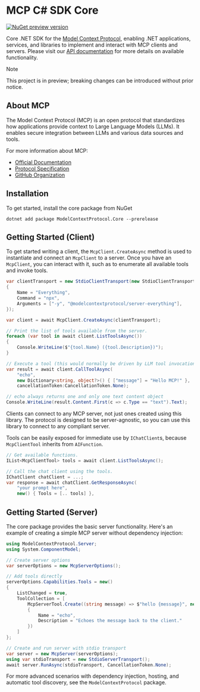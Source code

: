 # MCP C# SDK Core

[![NuGet preview version](https://img.shields.io/nuget/vpre/ModelContextProtocol.Core.svg)](https://www.nuget.org/packages/ModelContextProtocol.Core/absoluteLatest)

Core .NET SDK for the [Model Context Protocol](https://modelcontextprotocol.io/), enabling .NET applications, services, and libraries to implement and interact with MCP clients and servers. Please visit our [API documentation](https://modelcontextprotocol.github.io/csharp-sdk/api/ModelContextProtocol.html) for more details on available functionality.

> [!NOTE]
> This project is in preview; breaking changes can be introduced without prior notice.

## About MCP

The Model Context Protocol (MCP) is an open protocol that standardizes how applications provide context to Large Language Models (LLMs). It enables secure integration between LLMs and various data sources and tools.

For more information about MCP:

- [Official Documentation](https://modelcontextprotocol.io/)
- [Protocol Specification](https://spec.modelcontextprotocol.io/)
- [GitHub Organization](https://github.com/modelcontextprotocol)

## Installation

To get started, install the core package from NuGet

```
dotnet add package ModelContextProtocol.Core --prerelease
```

## Getting Started (Client)

To get started writing a client, the `McpClient.CreateAsync` method is used to instantiate and connect an `McpClient`
to a server. Once you have an `McpClient`, you can interact with it, such as to enumerate all available tools and invoke tools.

```csharp
var clientTransport = new StdioClientTransport(new StdioClientTransportOptions
{
    Name = "Everything",
    Command = "npx",
    Arguments = ["-y", "@modelcontextprotocol/server-everything"],
});

var client = await McpClient.CreateAsync(clientTransport);

// Print the list of tools available from the server.
foreach (var tool in await client.ListToolsAsync())
{
    Console.WriteLine($"{tool.Name} ({tool.Description})");
}

// Execute a tool (this would normally be driven by LLM tool invocations).
var result = await client.CallToolAsync(
    "echo",
    new Dictionary<string, object?>() { ["message"] = "Hello MCP!" },
    cancellationToken:CancellationToken.None);

// echo always returns one and only one text content object
Console.WriteLine(result.Content.First(c => c.Type == "text").Text);
```

Clients can connect to any MCP server, not just ones created using this library. The protocol is designed to be server-agnostic, so you can use this library to connect to any compliant server.

Tools can be easily exposed for immediate use by `IChatClient`s, because `McpClientTool` inherits from `AIFunction`.

```csharp
// Get available functions.
IList<McpClientTool> tools = await client.ListToolsAsync();

// Call the chat client using the tools.
IChatClient chatClient = ...;
var response = await chatClient.GetResponseAsync(
    "your prompt here",
    new() { Tools = [.. tools] },
```

## Getting Started (Server)

The core package provides the basic server functionality. Here's an example of creating a simple MCP server without dependency injection:

```csharp
using ModelContextProtocol.Server;
using System.ComponentModel;

// Create server options
var serverOptions = new McpServerOptions();

// Add tools directly
serverOptions.Capabilities.Tools = new() 
{
    ListChanged = true,
    ToolCollection = [
        McpServerTool.Create((string message) => $"hello {message}", new()
        {
            Name = "echo", 
            Description = "Echoes the message back to the client."
        })
    ]
};

// Create and run server with stdio transport
var server = new McpServer(serverOptions);
using var stdioTransport = new StdioServerTransport();
await server.RunAsync(stdioTransport, CancellationToken.None);
```

For more advanced scenarios with dependency injection, hosting, and automatic tool discovery, see the `ModelContextProtocol` package.
